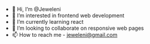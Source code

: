 - 👋 Hi, I’m @Jeweleni
- 👀 I’m interested in frontend web development
- 🌱 I’m currently learning react
- 💞️ I’m looking to collaborate on responsive web pages
- 📫 How to reach me - jeweleni@gmail.com

<!---
Jeweleni/Jeweleni is a ✨ special ✨ repository because its `README.md` (this file) appears on your GitHub profile.
You can click the Preview link to take a look at your changes.
--->
